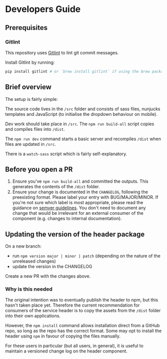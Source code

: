 # Developers Guide
## Prerequisites
### Gitlint

This repository uses [Gitlint](https://jorisroovers.com/gitlint/latest/) to lint git commit messages.

Install Gitlint by running:

```bash
pip install gitlint # or `brew install gitlint` if using the brew package manager
```

## Brief overview

The setup is fairly simple: 

The source code lives in the `/src` folder and consists of sass files, nunjucks templates and JavaScript (to initialise the dropdown behaviour on mobile). 

Dev work should take place in `/src`. The `npm run build-all` script copies and compiles files into `/dist`.

The `npm run dev` command starts a basic server and recompiles `/dist` when files are updated in `/src`.

There is a `watch-sass` script which is fairly self-explanatory. 

## Before you open a PR

1. Ensure you've `npm run build-all` and committed the outputs. This generates the contents of the `/dist` folder.
2. Ensure your change is documented in the `CHANGELOG`, following the preexisting format. Please label your entry with BUG/MAJOR/MINOR.
If you're not sure which label is most appropriate, please read the guidance on [semver guidelines](https://semver.org/).
You don't need to document any change that would be irrelevant for an external consumer of the component (e.g. changes to internal documentation).

## Updating the version of the header package

On a new branch:

- run `npm version major | minor | patch` (depending on the nature of the unreleased changes)
- update the version in the CHANGELOG

Create a new PR with the changes above.

### Why is this needed

The original intention was to eventually publish the header to npm, but this hasn't taken place yet.
Therefore the current recommendation for consumers of the service header is to copy the assets from the `/dist` folder into their own applications.

However, the `npm install` command allows installation direct from a GitHub repo, so long as the repo has the correct format.
Some may opt to install the header using `npm` in favour of copying the files manually. 

For these users in particular (but all users, in general), it is useful to maintain a versioned change log on the header component.
